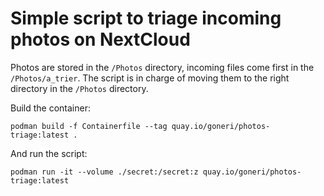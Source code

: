# Simple script to triage incoming photos on NextCloud

Photos are stored in the `/Photos` directory, incoming files come first in the `/Photos/a_trier`.
The script is in charge of moving them to the right directory in the `/Photos` directory.

Build the container:

```
podman build -f Containerfile --tag quay.io/goneri/photos-triage:latest .
```

And run the script:

```
podman run -it --volume ./secret:/secret:z quay.io/goneri/photos-triage:latest
```
